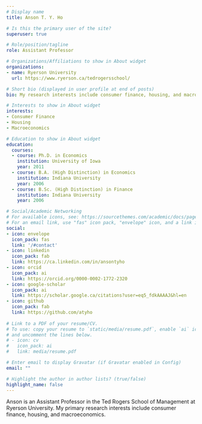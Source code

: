 ```yaml
---
# Display name
title: Anson T. Y. Ho

# Is this the primary user of the site?
superuser: true

# Role/position/tagline
role: Assistant Professor

# Organizations/Affiliations to show in About widget
organizations:
- name: Ryerson University
  url: https://www.ryerson.ca/tedrogersschool/

# Short bio (displayed in user profile at end of posts)
bio: My research interests include consumer finance, housing, and macroeconomics.

# Interests to show in About widget
interests:
- Consumer Finance
- Housing
- Macroeconomics

# Education to show in About widget
education:
  courses:
  - course: Ph.D. in Economics
    institution: University of Iowa
    year: 2011
  - course: B.A. (High Distinction) in Economics
    institution: Indiana University
    year: 2006
  - course: B.Sc. (High Distinction) in Finance
    institution: Indiana University
    year: 2006

# Social/Academic Networking
# For available icons, see: https://sourcethemes.com/academic/docs/page-builder/#icons
# For an email link, use "fas" icon pack, "envelope" icon, and a link in the form "mailto:your-email@example.com" or "/#contact" for contact widget.
social:
- icon: envelope
  icon_pack: fas
  link: '/#contact'
- icon: linkedin
  icon_pack: fab
  link: https://ca.linkedin.com/in/ansontyho
- icon: orcid
  icon_pack: ai
  link: https://orcid.org/0000-0002-1772-2320
- icon: google-scholar
  icon_pack: ai
  link: https://scholar.google.ca/citations?user=eq5_fdkAAAAJ&hl=en
- icon: github
  icon_pack: fab
  link: https://github.com/atyho
  
# Link to a PDF of your resume/CV.
# To use: copy your resume to `static/media/resume.pdf`, enable `ai` icons in `params.toml`, 
# and uncomment the lines below.
# - icon: cv
#   icon_pack: ai
#   link: media/resume.pdf

# Enter email to display Gravatar (if Gravatar enabled in Config)
email: ""

# Highlight the author in author lists? (true/false)
highlight_name: false
---
```


Anson is an Assistant Professor in the Ted Rogers School of Management at Ryerson University. My primary research interests include consumer finance, housing, and macroeconomics.
